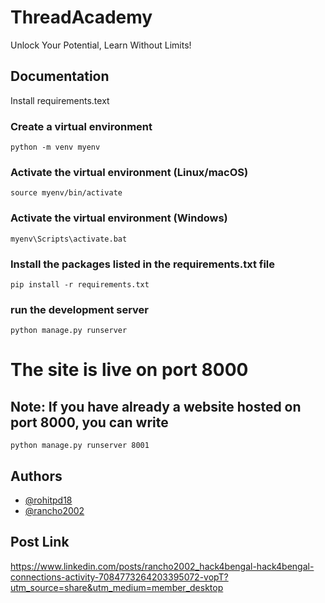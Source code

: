 
# ThreadAcademy

Unlock Your Potential, Learn Without Limits!






## Documentation

Install requirements.text

### Create a virtual environment
```
python -m venv myenv
```
### Activate the virtual environment (Linux/macOS)
```
source myenv/bin/activate
```
### Activate the virtual environment (Windows)
```
myenv\Scripts\activate.bat
```

### Install the packages listed in the requirements.txt file
```
pip install -r requirements.txt
```

### run the development server

```
python manage.py runserver
```

# The site is live on port 8000

## Note: If you have already a website hosted on port 8000, you can write
```
python manage.py runserver 8001
```

## Authors

- [@rohitpd18](https://www.github.com/rohitpd18/)
- [@rancho2002](https://www.github.com/rancho2002/)

## Post Link
https://www.linkedin.com/posts/rancho2002_hack4bengal-hack4bengal-connections-activity-7084773264203395072-vopT?utm_source=share&utm_medium=member_desktop

